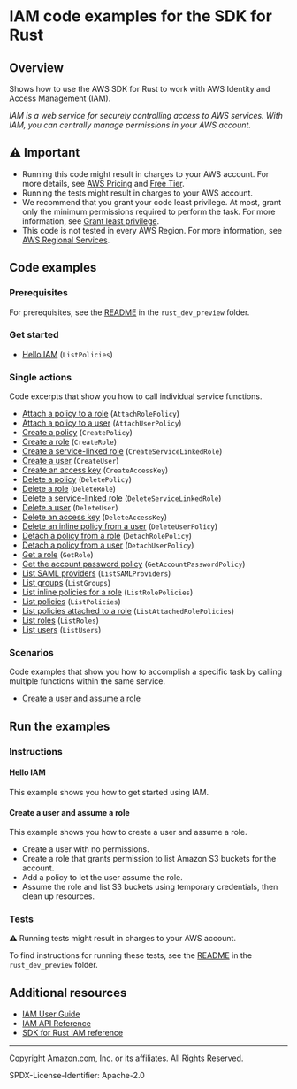 <!--Generated by WRITEME on 2023-10-31 15:27:13.478904 (UTC)-->
# IAM code examples for the SDK for Rust

## Overview

Shows how to use the AWS SDK for Rust to work with AWS Identity and Access Management (IAM).

<!--custom.overview.start-->
<!--custom.overview.end-->

*IAM is a web service for securely controlling access to AWS services. With IAM, you can centrally manage permissions in your AWS account.*

## ⚠ Important

* Running this code might result in charges to your AWS account. For more details, see [AWS Pricing](https://aws.amazon.com/pricing/?aws-products-pricing.sort-by=item.additionalFields.productNameLowercase&aws-products-pricing.sort-order=asc&awsf.Free%20Tier%20Type=*all&awsf.tech-category=*all) and [Free Tier](https://aws.amazon.com/free/?all-free-tier.sort-by=item.additionalFields.SortRank&all-free-tier.sort-order=asc&awsf.Free%20Tier%20Types=*all&awsf.Free%20Tier%20Categories=*all).
* Running the tests might result in charges to your AWS account.
* We recommend that you grant your code least privilege. At most, grant only the minimum permissions required to perform the task. For more information, see [Grant least privilege](https://docs.aws.amazon.com/IAM/latest/UserGuide/best-practices.html#grant-least-privilege).
* This code is not tested in every AWS Region. For more information, see [AWS Regional Services](https://aws.amazon.com/about-aws/global-infrastructure/regional-product-services).

<!--custom.important.start-->
<!--custom.important.end-->

## Code examples

### Prerequisites

For prerequisites, see the [README](../../README.md#Prerequisites) in the `rust_dev_preview` folder.


<!--custom.prerequisites.start-->
<!--custom.prerequisites.end-->


### Get started

* [Hello IAM](src/bin/hello.rs#L1) (`ListPolicies`)

### Single actions

Code excerpts that show you how to call individual service functions.

* [Attach a policy to a role](src/iam-service-lib.rs#L223) (`AttachRolePolicy`)
* [Attach a policy to a user](src/iam-service-lib.rs#L238) (`AttachUserPolicy`)
* [Create a policy](src/iam-service-lib.rs#L20) (`CreatePolicy`)
* [Create a role](src/iam-service-lib.rs#L67) (`CreateRole`)
* [Create a service-linked role](src/iam-service-lib.rs#L424) (`CreateServiceLinkedRole`)
* [Create a user](src/iam-service-lib.rs#L89) (`CreateUser`)
* [Create an access key](src/iam-service-lib.rs#L272) (`CreateAccessKey`)
* [Delete a policy](src/iam-service-lib.rs#L340) (`DeletePolicy`)
* [Delete a role](src/iam-service-lib.rs#L162) (`DeleteRole`)
* [Delete a service-linked role](src/iam-service-lib.rs#L178) (`DeleteServiceLinkedRole`)
* [Delete a user](src/iam-service-lib.rs#L193) (`DeleteUser`)
* [Delete an access key](src/iam-service-lib.rs#L296) (`DeleteAccessKey`)
* [Delete an inline policy from a user](src/iam-service-lib.rs#L351) (`DeleteUserPolicy`)
* [Detach a policy from a role](src/iam-service-lib.rs#L323) (`DetachRolePolicy`)
* [Detach a policy from a user](src/iam-service-lib.rs#L255) (`DetachUserPolicy`)
* [Get a role](src/iam-service-lib.rs#L115) (`GetRole`)
* [Get the account password policy](src/iam-service-lib.rs#L443) (`GetAccountPasswordPolicy`)
* [List SAML providers](src/iam-service-lib.rs#L493) (`ListSAMLProviders`)
* [List groups](src/iam-service-lib.rs#L405) (`ListGroups`)
* [List inline policies for a role](src/iam-service-lib.rs#L474) (`ListRolePolicies`)
* [List policies](src/iam-service-lib.rs#L368) (`ListPolicies`)
* [List policies attached to a role](src/iam-service-lib.rs#L453) (`ListAttachedRolePolicies`)
* [List roles](src/iam-service-lib.rs#L97) (`ListRoles`)
* [List users](src/iam-service-lib.rs#L125) (`ListUsers`)

### Scenarios

Code examples that show you how to accomplish a specific task by calling multiple
functions within the same service.

* [Create a user and assume a role](src/bin/iam-getting-started.rs)

## Run the examples

### Instructions


<!--custom.instructions.start-->
<!--custom.instructions.end-->

#### Hello IAM

This example shows you how to get started using IAM.



#### Create a user and assume a role

This example shows you how to create a user and assume a role. 

* Create a user with no permissions.
* Create a role that grants permission to list Amazon S3 buckets for the account.
* Add a policy to let the user assume the role.
* Assume the role and list S3 buckets using temporary credentials, then clean up resources.

<!--custom.scenario_prereqs.iam_Scenario_CreateUserAssumeRole.start-->
<!--custom.scenario_prereqs.iam_Scenario_CreateUserAssumeRole.end-->


<!--custom.scenarios.iam_Scenario_CreateUserAssumeRole.start-->
<!--custom.scenarios.iam_Scenario_CreateUserAssumeRole.end-->

### Tests

⚠ Running tests might result in charges to your AWS account.


To find instructions for running these tests, see the [README](../../README.md#Tests)
in the `rust_dev_preview` folder.



<!--custom.tests.start-->
<!--custom.tests.end-->

## Additional resources

* [IAM User Guide](https://docs.aws.amazon.com/IAM/latest/UserGuide/introduction.html)
* [IAM API Reference](https://docs.aws.amazon.com/IAM/latest/APIReference/welcome.html)
* [SDK for Rust IAM reference](https://docs.rs/aws-sdk-iam/latest/aws_sdk_iam/)

<!--custom.resources.start-->
<!--custom.resources.end-->

---

Copyright Amazon.com, Inc. or its affiliates. All Rights Reserved.

SPDX-License-Identifier: Apache-2.0